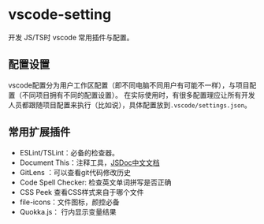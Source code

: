 # vscode-setting
开发 JS/TS时 vscode 常用插件与配置。
## 配置设置
vscode配置分为用户工作区配置（即不同电脑不同用户有可能不一样），与项目配置（不同项目拥有不同的配置设置）。
在实际使用时，有很多配置理应让所有开发人员都跟随项目配置来执行（比如说），具体配置放到`.vscode/settings.json`。
## 常用扩展插件
- ESLint/TSLint：必备的检查器。
- Document This：注释工具，[JSDoc中文文档](http://www.css88.com/doc/jsdoc/about-namepaths.html)
- GitLens ：可以查看git代码修改历史
- Code Spell Checker: 检查英文单词拼写是否正确
- CSS Peek 查看CSS样式来自于哪个文件
- file-icons：文件图标，颜控必备
- Quokka.js：	行内显示变量结果

